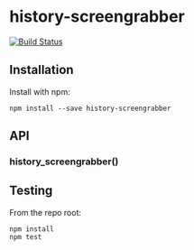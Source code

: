 # history-screengrabber

[![Build Status](https://secure.travis-ci.org/user/history-screengrabber.png?branch=master)](http://travis-ci.org/user/history-screengrabber)


## Installation

Install with npm:

```
npm install --save history-screengrabber
```


## API

### history_screengrabber()


## Testing

From the repo root:

```
npm install
npm test
```
